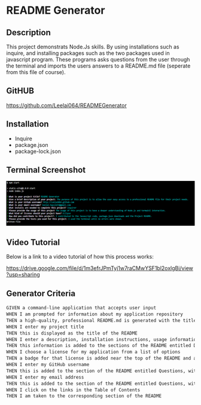 # README Generator

## Description

This project demonstrats Node.Js skills. By using installations such as inquire, and installing packages such as the two packages used in javascript program. These programs asks questions from the user through the terminal and imports the users answers to a README.md file (seperate from this file of course).


## GitHUB

https://github.com/Leelai064/READMEGenerator

## Installation

* Inquire
* package.json
* package-lock.json

## Terminal Screenshot

![Screenshot](./assets/TerminalScreenshot.png)

## Video Tutorial

Below is a link to a video tutorial of how this process works:

https://drive.google.com/file/d/1m3efrJPmTyj1w7raCMwYSF1bl2oxlgBi/view?usp=sharing

## Generator Criteria

```md
GIVEN a command-line application that accepts user input
WHEN I am prompted for information about my application repository
THEN a high-quality, professional README.md is generated with the title of my project and sections entitled Description, Table of Contents, Installation, Usage, License, Contributing, Tests, and Questions
WHEN I enter my project title
THEN this is displayed as the title of the README
WHEN I enter a description, installation instructions, usage information, contribution guidelines, and test instructions
THEN this information is added to the sections of the README entitled Description, Installation, Usage, Contributing, and Tests
WHEN I choose a license for my application from a list of options
THEN a badge for that license is added near the top of the README and a notice is added to the section of the README entitled License that explains which license the application is covered under
WHEN I enter my GitHub username
THEN this is added to the section of the README entitled Questions, with a link to my GitHub profile
WHEN I enter my email address
THEN this is added to the section of the README entitled Questions, with instructions on how to reach me with additional questions
WHEN I click on the links in the Table of Contents
THEN I am taken to the corresponding section of the README
```

